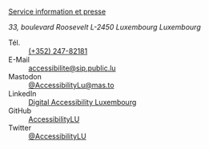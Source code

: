 [Service information et presse](https://sip.gouvernement.lu)

<address>
33, boulevard Roosevelt
L-2450 Luxembourg
Luxembourg
</address>

<dl>
  <dt>Tél.</dt>
  <dd><a href="tel:+35224782181">(+352) 247-82181</a></dd>
  <dt>E-Mail</dt>
  <dd><a href="mailto:accessibilite@sip.public.lu">accessibilite@sip.public.lu</a></dd>
  <dt>Mastodon</dt>
  <dd><a href="https://mas.to/@accessibilityLu" rel="me">@AccessibilityLu@mas.to</a></dd>
  <dt>LinkedIn</dt>
  <dd><a href="https://www.linkedin.com/company/accessilibity-lu/">Digital Accessibility Luxembourg</a></dd>
  <dt>GitHub</dt>
  <dd><a href="https://github.com/accessibility-luxembourg">AccessibilityLU</a></dd>
  <dt>Twitter</dt>
  <dd><a href="https://twitter.com/AccessibilityLu">@AccessibilityLU</a></dd>
</dl>